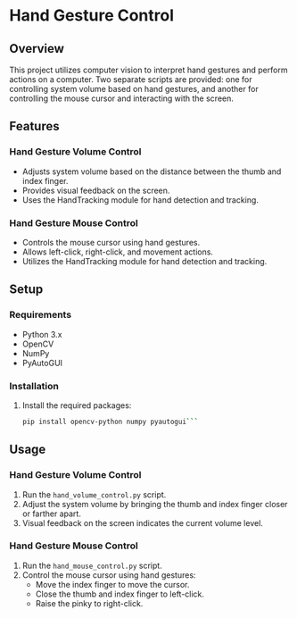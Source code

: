 # Hand Gesture Control

## Overview
This project utilizes computer vision to interpret hand gestures and perform actions on a computer. Two separate scripts are provided: one for controlling system volume based on hand gestures, and another for controlling the mouse cursor and interacting with the screen.

## Features

### Hand Gesture Volume Control
- Adjusts system volume based on the distance between the thumb and index finger.
- Provides visual feedback on the screen.
- Uses the HandTracking module for hand detection and tracking.

### Hand Gesture Mouse Control
- Controls the mouse cursor using hand gestures.
- Allows left-click, right-click, and movement actions.
- Utilizes the HandTracking module for hand detection and tracking.

## Setup

### Requirements
- Python 3.x
- OpenCV
- NumPy
- PyAutoGUI

### Installation
1. Install the required packages:
   ```bash
   pip install opencv-python numpy pyautogui```

  ## Usage

### Hand Gesture Volume Control
1. Run the `hand_volume_control.py` script.
2. Adjust the system volume by bringing the thumb and index finger closer or farther apart.
3. Visual feedback on the screen indicates the current volume level.

### Hand Gesture Mouse Control
1. Run the `hand_mouse_control.py` script.
2. Control the mouse cursor using hand gestures:
   - Move the index finger to move the cursor.
   - Close the thumb and index finger to left-click.
   - Raise the pinky to right-click.



